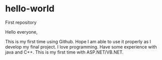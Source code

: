 # hello-world
First repository

Hello everyone,

This is my first time using Github. Hope I am able to use it properly as I develop my final project. I love programming. Have some experience with java and C++. This is my first time with ASP.NET/VB.NET.
